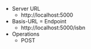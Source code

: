 * Server URL
  * http://localhost:5000
* Basis-URL = Endpoint
  * http://localhost:5000/isbn
* Operations
  * POST
  